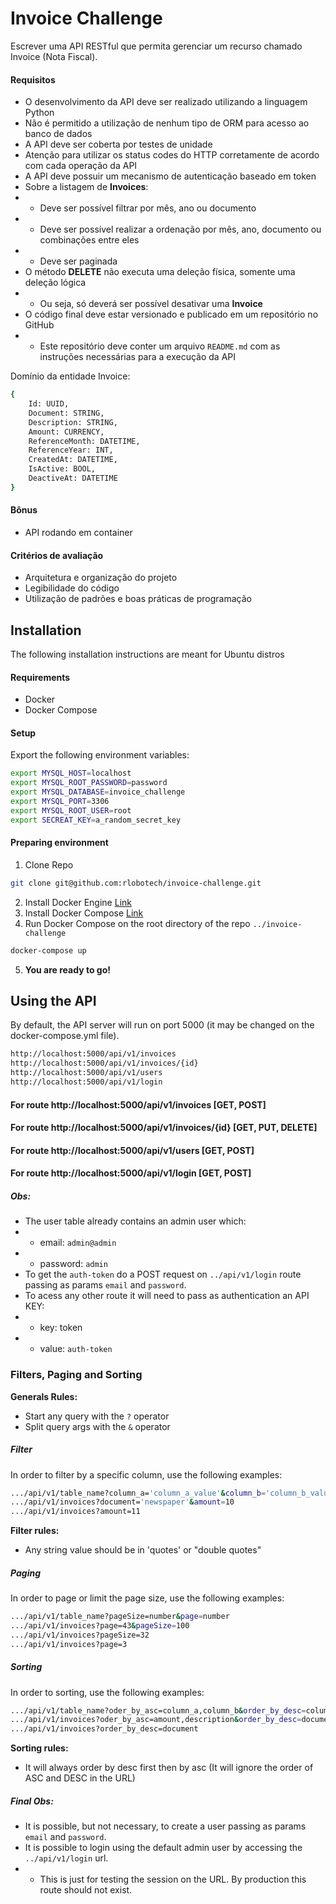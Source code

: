 # Invoice Challenge
Escrever uma API RESTful que permita gerenciar um recurso chamado Invoice (Nota Fiscal).

#### Requisitos
  - O desenvolvimento da API deve ser realizado utilizando a linguagem Python
  - Não é permitido a utilização de nenhum tipo de ORM para acesso ao banco de dados
  - A API deve ser coberta por testes de unidade
  - Atenção para utilizar os status codes do HTTP corretamente de acordo com cada operação da API
  - A API deve possuir um mecanismo de autenticação baseado em token
  - Sobre a listagem de **Invoices**:
  - - Deve ser possível filtrar por mês, ano ou documento
  - - Deve ser possível realizar a ordenação por mês, ano, documento ou combinações entre eles
  - - Deve ser paginada
  - O método **DELETE** não executa uma deleção física, somente uma deleção lógica
  - - Ou seja, só deverá ser possível desativar uma **Invoice**
  - O código final deve estar versionado e publicado em um repositório no GitHub
  - - Este repositório deve conter um arquivo `README.md` com as instruções necessárias para a execução da API

Domínio da entidade Invoice:
```sh
{
    Id: UUID,
    Document: STRING,
    Description: STRING,
    Amount: CURRENCY,
    ReferenceMonth: DATETIME,
    ReferenceYear: INT,
    CreatedAt: DATETIME,
    IsActive: BOOL,
    DeactiveAt: DATETIME
}
```
#### Bônus
  - API rodando em container
#### Critérios de avaliação
  - Arquitetura e organização do projeto
  - Legibilidade do código
  - Utilização de padrões e boas práticas de programação

## Installation
The following installation instructions are meant for Ubuntu distros

#### Requirements
  - Docker
  - Docker Compose

#### Setup
Export the following environment variables:
```zsh
export MYSQL_HOST=localhost
export MYSQL_ROOT_PASSWORD=password
export MYSQL_DATABASE=invoice_challenge
export MYSQL_PORT=3306
export MYSQL_ROOT_USER=root
export SECREAT_KEY=a_random_secret_key
```

#### Preparing environment

1. Clone Repo
```zsh
git clone git@github.com:rlobotech/invoice-challenge.git
```

2. Install Docker Engine [Link](https://docs.docker.com/engine/install/ubuntu/)
3. Install Docker Compose [Link](https://docs.docker.com/compose/install/)
4. Run Docker Compose on the root directory of the repo `../invoice-challenge`
```zsh
docker-compose up
```
5. **You are ready to go!**

## Using the API
By default, the API server will run on port 5000 (it may be changed on the docker-compose.yml file).

```zsh
http://localhost:5000/api/v1/invoices
http://localhost:5000/api/v1/invoices/{id}
http://localhost:5000/api/v1/users
http://localhost:5000/api/v1/login
```

#### For route http://localhost:5000/api/v1/invoices [GET, POST]
#### For route http://localhost:5000/api/v1/invoices/{id} [GET, PUT, DELETE]
#### For route http://localhost:5000/api/v1/users [GET, POST]
#### For route http://localhost:5000/api/v1/login [GET, POST]

##### Obs:
  - The user table already contains an admin user which:
  - - email: `admin@admin`
  - - password: `admin`
  - To get the `auth-token` do a POST request on `../api/v1/login` route passing as params `email` and `password`.
  - To acess any other route it will need to pass as authentication an API KEY:
  - - key: token
  - - value: `auth-token`

### Filters, Paging and Sorting
**Generals Rules:**
  - Start any query with the `?` operator
  - Split query args with the `&` operator

##### Filter
In order to filter by a specific column, use the following examples:
```zsh
.../api/v1/table_name?column_a='column_a_value'&column_b='column_b_value'&...
.../api/v1/invoices?document='newspaper'&amount=10
.../api/v1/invoices?amount=11
```
**Filter rules:**
  - Any string value should be in 'quotes' or "double quotes"

##### Paging
In order to page or limit the page size, use the following examples:
```zsh
.../api/v1/table_name?pageSize=number&page=number
.../api/v1/invoices?page=43&pageSize=100
.../api/v1/invoices?pageSize=32
.../api/v1/invoices?page=3
```

##### Sorting
In order to sorting, use the following examples:
```zsh
.../api/v1/table_name?oder_by_asc=column_a,column_b&order_by_desc=column_c
.../api/v1/invoices?oder_by_asc=amount,description&order_by_desc=document
.../api/v1/invoices?order_by_desc=document
```
**Sorting rules:**
  - It will always order by desc first then by asc (It will ignore the order of ASC and DESC in the URL)

##### Final Obs:
  - It is possible, but not necessary, to create a user passing as params `email` and `password`.
  - It is possible to login using the default admin user by accessing the `../api/v1/login` url.
  - - This is just for testing the session on the URL. By production this route should not exist.
